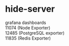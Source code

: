 # hide-server

grafana dashboards  
11074 (Node Exporter)  
12485 (PostgreSQL exporter)  
11835 (Redis Exporter)  
